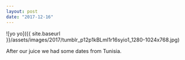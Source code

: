 ```yaml
---
layout: post
date: "2017-12-16"
---
```


![yo yo]({{ site.baseurl }}/assets/images/2017/tumblr_p12p1kBLml1r16syio1_1280-1024x768.jpg)

After our juice we had some dates from Tunisia.
